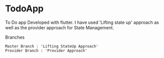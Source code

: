 # TodoApp
To Do app Developed with flutter. I have used 'Lifting state up' approach as well as the provider approach for State Management. 

Branches
```
Master Branch : 'Lifting StateUp Approach'
Provider Branch : 'Provider Approach'

```

